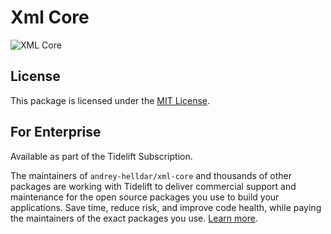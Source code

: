 # Xml Core

<img src="https://preview.dragon-code.pro/TheDragonCode/xml-core.svg?brand=php" alt="XML Core"/>


## License

This package is licensed under the [MIT License](LICENSE).


## For Enterprise

Available as part of the Tidelift Subscription.

The maintainers of `andrey-helldar/xml-core` and thousands of other packages are working with Tidelift to deliver commercial support and maintenance for the open source packages you use to build your applications. Save time, reduce risk, and improve code health, while paying the maintainers of the exact packages you use. [Learn more](https://tidelift.com/subscription/pkg/packagist-andrey-helldar-xml-core?utm_source=packagist-andrey-helldar-xml-core&utm_medium=referral&utm_campaign=enterprise&utm_term=repo).
